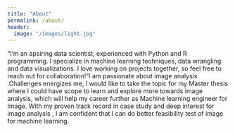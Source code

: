 ```yaml
---
title: "About"
permalink: /about/
header:
  image: "/images/light.jpg"
---
```


“I’m an apsiring data scientist, experienced with Python and R programming. I specialize in machine learning techniques, data wrangling and data visualizations. I love working on projects together, so feel free to reach out for collaboration!”I am passionate about image analysis .Challenges energizes me, I would like to take the topic for my Master thesis where I could have scope to learn and explore more towards image analysis, which will help my career further as Machine learning engineer for Image.   With my proven track record in case study and deep interest for image analysis , I am confident that I can do better feasibility test of image for machine learning.




